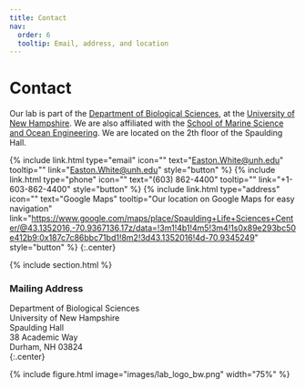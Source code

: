 ```yaml
---
title: Contact
nav:
  order: 6
  tooltip: Email, address, and location
---
```


# <i class="fas fa-envelope"></i>Contact

Our lab is part of the [Department of Biological Sciences](https://colsa.unh.edu/biological-sciences), at the [University of New Hampshire](https://www.unh.edu/). We are also affiliated with the [School of Marine Science and Ocean Engineering](https://marine.unh.edu/).
We are located on the 2th floor of the Spaulding Hall.

{%
  include link.html
  type="email"
  icon=""
  text="Easton.White@unh.edu"
  tooltip=""
  link="Easton.White@unh.edu"
  style="button"
%}
{%
  include link.html
  type="phone"
  icon=""
  text="(603) 862-4400"
  tooltip=""
  link="+1-603-862-4400"
  style="button"
%}
{%
  include link.html
  type="address"
  icon=""
  text="Google Maps"
  tooltip="Our location on Google Maps for easy navigation"
  link="https://www.google.com/maps/place/Spaulding+Life+Sciences+Center/@43.1352016,-70.9367136,17z/data=!3m1!4b1!4m5!3m4!1s0x89e293bc50e412b9:0x187c7c86bbc71bd1!8m2!3d43.1352016!4d-70.9345249"
  style="button"
%}
{:.center}

{% include section.html %}

### <i class="fas fa-mail-bulk"></i>Mailing Address

Department of Biological Sciences  
University of New Hampshire  
Spaulding Hall  
38 Academic Way  
Durham, NH 03824  
{:.center}

{%
  include figure.html
  image="images/lab_logo_bw.png"
  width="75%"
%}


